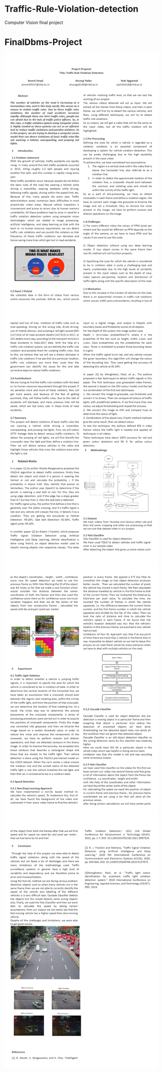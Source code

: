 # Traffic-Rule-Violation-detection
Computer Vision final project

# FinalDbms-Project

<img src="CV images/1.jpg"/><br/>
<img src="CV images/2.jpg"/><br/>
<img src="CV images/3.jpg"/><br/>
<img src="CV images/4.jpg"/><br/>
